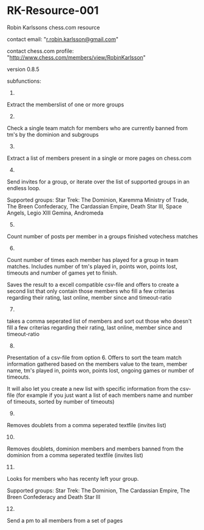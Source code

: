 RK-Resource-001
===============

Robin Karlssons chess.com resource 

contact email: "r.robin.karlsson@gmail.com"

contact chess.com profile: "http://www.chess.com/members/view/RobinKarlsson"

version 0.8.5






subfunctions:

1.

Extract the memberslist of one or more groups

 

2.

Check a single team match for members who are currently banned from tm's by the dominion and subgroups

 

3.

Extract a list of members present in a single or more pages on chess.com

 

4.

Send invites for a group, or iterate over the list of supported groups in an endless loop.

Supported groups: Star Trek: The Dominion, Karemma Ministry of Trade, The Breen Confederacy, The Cardassian Empire, Death Star III, Space Angels, Legio XIII Gemina, Andromeda

 

5.

Count number of posts per member in a groups finished votechess matches

 

6.

Count number of times each member has played for a group in team matches. Includes number of tm's played in, points won, points lost, timeouts and number of games yet to finish.

Saves the result to a excell compatible csv-file and offers to create a second list that only contain those members who fill a few criterias regarding their rating, last online, member since and timeout-ratio

 

7.

takes a comma seperated list of members and sort out those who doesn't fill a few criterias regarding their rating, last online, member since and timeout-ratio

 

8.

Presentation of a csv-file from option 6. Offers to sort the team match information gathered based on the members value to the team, member name, tm's played in, points won, points lost, ongoing games or number of timeouts.

It will also let you create a new list with specific information from the csv-file (for example if you just want a list of each members name and number of timeouts, sorted by number of timeouts)

 

9.

Removes doublets from a comma seperated textfile (invites list)

 

10.

Removes doublets, dominion members and members banned from the dominion from a comma seperated textfile (invites list)

 

11.

Looks for members who has recenty left your group.

Supported groups: Star Trek: The Dominion, The Cardassian Empire, The Breen Confederacy and Death Star III


12.
Send a pm to all members from a set of pages
